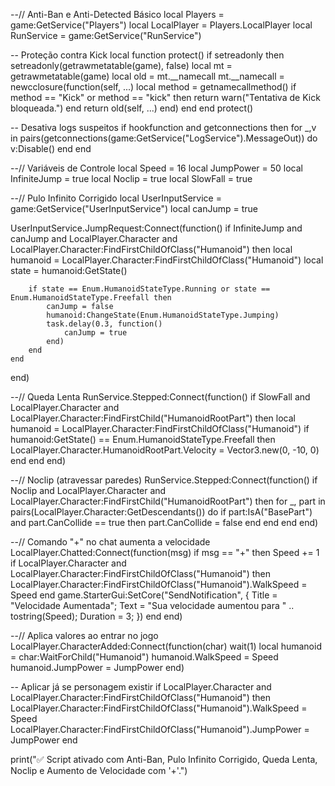 --// Anti-Ban e Anti-Detected Básico
local Players = game:GetService("Players")
local LocalPlayer = Players.LocalPlayer
local RunService = game:GetService("RunService")

-- Proteção contra Kick
local function protect()
    if setreadonly then
        setreadonly(getrawmetatable(game), false)
        local mt = getrawmetatable(game)
        local old = mt.__namecall
        mt.__namecall = newcclosure(function(self, ...)
            local method = getnamecallmethod()
            if method == "Kick" or method == "kick" then
                return warn("Tentativa de Kick bloqueada.")
            end
            return old(self, ...)
        end)
    end
end
protect()

-- Desativa logs suspeitos
if hookfunction and getconnections then
    for _,v in pairs(getconnections(game:GetService("LogService").MessageOut)) do
        v:Disable()
    end
end

--// Variáveis de Controle
local Speed = 16
local JumpPower = 50
local InfiniteJump = true
local Noclip = true
local SlowFall = true

--// Pulo Infinito Corrigido
local UserInputService = game:GetService("UserInputService")
local canJump = true

UserInputService.JumpRequest:Connect(function()
    if InfiniteJump and canJump and LocalPlayer.Character and LocalPlayer.Character:FindFirstChildOfClass("Humanoid") then
        local humanoid = LocalPlayer.Character:FindFirstChildOfClass("Humanoid")
        local state = humanoid:GetState()

        if state == Enum.HumanoidStateType.Running or state == Enum.HumanoidStateType.Freefall then
            canJump = false
            humanoid:ChangeState(Enum.HumanoidStateType.Jumping)
            task.delay(0.3, function()
                canJump = true
            end)
        end
    end
end)

--// Queda Lenta
RunService.Stepped:Connect(function()
    if SlowFall and LocalPlayer.Character and LocalPlayer.Character:FindFirstChild("HumanoidRootPart") then
        local humanoid = LocalPlayer.Character:FindFirstChildOfClass("Humanoid")
        if humanoid:GetState() == Enum.HumanoidStateType.Freefall then
            LocalPlayer.Character.HumanoidRootPart.Velocity = Vector3.new(0, -10, 0)
        end
    end
end)

--// Noclip (atravessar paredes)
RunService.Stepped:Connect(function()
    if Noclip and LocalPlayer.Character and LocalPlayer.Character:FindFirstChild("HumanoidRootPart") then
        for _, part in pairs(LocalPlayer.Character:GetDescendants()) do
            if part:IsA("BasePart") and part.CanCollide == true then
                part.CanCollide = false
            end
        end
    end
end)

--// Comando "+" no chat aumenta a velocidade
LocalPlayer.Chatted:Connect(function(msg)
    if msg == "+" then
        Speed += 1
        if LocalPlayer.Character and LocalPlayer.Character:FindFirstChildOfClass("Humanoid") then
            LocalPlayer.Character:FindFirstChildOfClass("Humanoid").WalkSpeed = Speed
        end
        game.StarterGui:SetCore("SendNotification", {
            Title = "Velocidade Aumentada";
            Text = "Sua velocidade aumentou para " .. tostring(Speed);
            Duration = 3;
        })
    end
end)

--// Aplica valores ao entrar no jogo
LocalPlayer.CharacterAdded:Connect(function(char)
    wait(1)
    local humanoid = char:WaitForChild("Humanoid")
    humanoid.WalkSpeed = Speed
    humanoid.JumpPower = JumpPower
end)

-- Aplicar já se personagem existir
if LocalPlayer.Character and LocalPlayer.Character:FindFirstChildOfClass("Humanoid") then
    LocalPlayer.Character:FindFirstChildOfClass("Humanoid").WalkSpeed = Speed
    LocalPlayer.Character:FindFirstChildOfClass("Humanoid").JumpPower = JumpPower
end

print("✅ Script ativado com Anti-Ban, Pulo Infinito Corrigido, Queda Lenta, Noclip e Aumento de Velocidade com '+'.")
